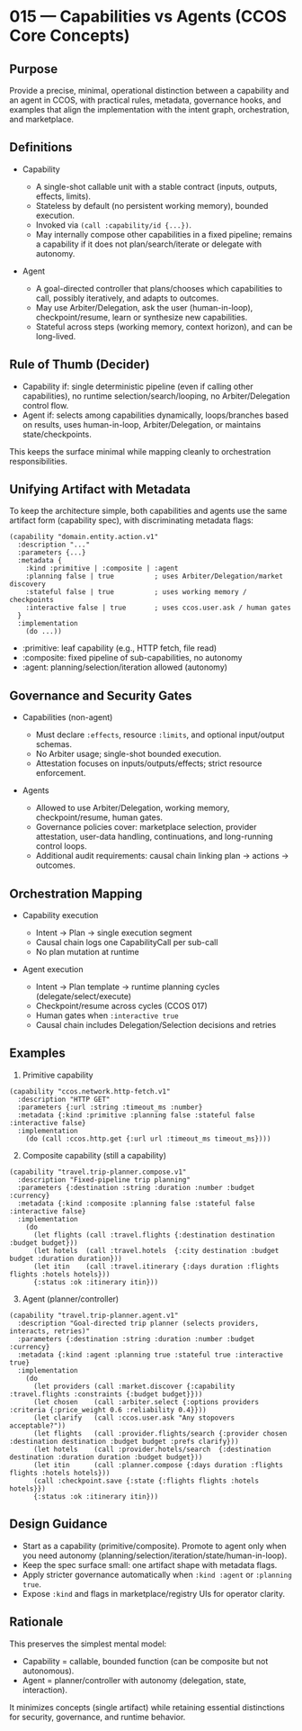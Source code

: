 # 015 — Capabilities vs Agents (CCOS Core Concepts)

## Purpose
Provide a precise, minimal, operational distinction between a capability and an agent in CCOS, with practical rules, metadata, governance hooks, and examples that align the implementation with the intent graph, orchestration, and marketplace.

## Definitions

- Capability
  - A single-shot callable unit with a stable contract (inputs, outputs, effects, limits).
  - Stateless by default (no persistent working memory), bounded execution.
  - Invoked via `(call :capability/id {...})`.
  - May internally compose other capabilities in a fixed pipeline; remains a capability if it does not plan/search/iterate or delegate with autonomy.

- Agent
  - A goal-directed controller that plans/chooses which capabilities to call, possibly iteratively, and adapts to outcomes.
  - May use Arbiter/Delegation, ask the user (human-in-loop), checkpoint/resume, learn or synthesize new capabilities.
  - Stateful across steps (working memory, context horizon), and can be long-lived.

## Rule of Thumb (Decider)
- Capability if: single deterministic pipeline (even if calling other capabilities), no runtime selection/search/looping, no Arbiter/Delegation control flow.
- Agent if: selects among capabilities dynamically, loops/branches based on results, uses human-in-loop, Arbiter/Delegation, or maintains state/checkpoints.

This keeps the surface minimal while mapping cleanly to orchestration responsibilities.

## Unifying Artifact with Metadata
To keep the architecture simple, both capabilities and agents use the same artifact form (capability spec), with discriminating metadata flags:

```rtfs
(capability "domain.entity.action.v1"
  :description "..."
  :parameters {...}
  :metadata {
    :kind :primitive | :composite | :agent
    :planning false | true          ; uses Arbiter/Delegation/market discovery
    :stateful false | true          ; uses working memory / checkpoints
    :interactive false | true       ; uses ccos.user.ask / human gates
  }
  :implementation
    (do ...))
```

- :primitive: leaf capability (e.g., HTTP fetch, file read)
- :composite: fixed pipeline of sub-capabilities, no autonomy
- :agent: planning/selection/iteration allowed (autonomy)

## Governance and Security Gates
- Capabilities (non-agent)
  - Must declare `:effects`, resource `:limits`, and optional input/output schemas.
  - No Arbiter usage; single-shot bounded execution.
  - Attestation focuses on inputs/outputs/effects; strict resource enforcement.

- Agents
  - Allowed to use Arbiter/Delegation, working memory, checkpoint/resume, human gates.
  - Governance policies cover: marketplace selection, provider attestation, user-data handling, continuations, and long-running control loops.
  - Additional audit requirements: causal chain linking plan → actions → outcomes.

## Orchestration Mapping
- Capability execution
  - Intent → Plan → single execution segment
  - Causal chain logs one CapabilityCall per sub-call
  - No plan mutation at runtime

- Agent execution
  - Intent → Plan template → runtime planning cycles (delegate/select/execute)
  - Checkpoint/resume across cycles (CCOS 017)
  - Human gates when `:interactive true`
  - Causal chain includes Delegation/Selection decisions and retries

## Examples

1) Primitive capability
```rtfs
(capability "ccos.network.http-fetch.v1"
  :description "HTTP GET"
  :parameters {:url :string :timeout_ms :number}
  :metadata {:kind :primitive :planning false :stateful false :interactive false}
  :implementation
    (do (call :ccos.http.get {:url url :timeout_ms timeout_ms})))
```

2) Composite capability (still a capability)
```rtfs
(capability "travel.trip-planner.compose.v1"
  :description "Fixed-pipeline trip planning"
  :parameters {:destination :string :duration :number :budget :currency}
  :metadata {:kind :composite :planning false :stateful false :interactive false}
  :implementation
    (do
      (let flights (call :travel.flights {:destination destination :budget budget}))
      (let hotels  (call :travel.hotels  {:city destination :budget budget :duration duration}))
      (let itin    (call :travel.itinerary {:days duration :flights flights :hotels hotels}))
      {:status :ok :itinerary itin}))
```

3) Agent (planner/controller)
```rtfs
(capability "travel.trip-planner.agent.v1"
  :description "Goal-directed trip planner (selects providers, interacts, retries)"
  :parameters {:destination :string :duration :number :budget :currency}
  :metadata {:kind :agent :planning true :stateful true :interactive true}
  :implementation
    (do
      (let providers (call :market.discover {:capability :travel.flights :constraints {:budget budget}}))
      (let chosen    (call :arbiter.select {:options providers :criteria {:price_weight 0.6 :reliability 0.4}}))
      (let clarify   (call :ccos.user.ask "Any stopovers acceptable?"))
      (let flights   (call :provider.flights/search {:provider chosen :destination destination :budget budget :prefs clarify}))
      (let hotels    (call :provider.hotels/search  {:destination destination :duration duration :budget budget}))
      (let itin      (call :planner.compose {:days duration :flights flights :hotels hotels}))
      (call :checkpoint.save {:state {:flights flights :hotels hotels}})
      {:status :ok :itinerary itin}))
```

## Design Guidance
- Start as a capability (primitive/composite). Promote to agent only when you need autonomy (planning/selection/iteration/state/human-in-loop).
- Keep the spec surface small: one artifact shape with metadata flags.
- Apply stricter governance automatically when `:kind :agent` or `:planning true`.
- Expose `:kind` and flags in marketplace/registry UIs for operator clarity.

## Rationale
This preserves the simplest mental model:
- Capability = callable, bounded function (can be composite but not autonomous).
- Agent = planner/controller with autonomy (delegation, state, interaction).

It minimizes concepts (single artifact) while retaining essential distinctions for security, governance, and runtime behavior.
